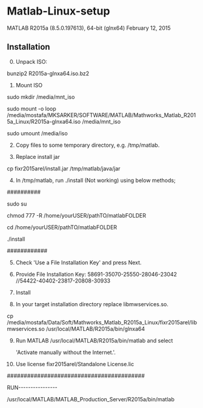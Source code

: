 # Matlab-Linux-setup

MATLAB R2015a (8.5.0.197613), 64-bit (glnx64) February 12, 2015

Installation
-----------
0. Unpack ISO:

bunzip2 R2015a-glnxa64.iso.bz2 


1. Mount ISO


sudo mkdir /media/mnt_iso

sudo mount -o loop /media/mostafa/MKSARKER/SOFTWARE/MATLAB/Mathworks_Matlab_R2015a_Linux/R2015a-glnxa64.iso /media/mnt_iso

sudo umount /media/iso


2. Copy files to some temporary directory, e.g. /tmp/matlab.


3. Replace install jar


cp fixr2015arel/install.jar /tmp/matlab/java/jar


4. In /tmp/matlab, run ./install (Not working) using below methods;


##########

sudo su

chmod 777 -R /home/yourUSER/pathTO/matlabFOLDER

cd /home/yourUSER/pathTO/matlabFOLDER

./install

############


5. Check 'Use a File Installation Key' and press Next.


6. Provide File Installation Key: 58691-35070-25550-28046-23042    //54422-40402-23817-20808-30933


7. Install


8. In your target installation directory replace libmwservices.so.

cp /media/mostafa/Data/Soft/Mathworks_Matlab_R2015a_Linux/fixr2015arel/libmwservices.so /usr/local/MATLAB/R2015a/bin/glnxa64


9. Run MATLAB /usr/local/MATLAB/R2015a/bin/matlab and select

   'Activate manually without the Internet.'.
   

10. Use license fixr2015arel/Standalone License.lic


#########################################

RUN----------------

/usr/local/MATLAB/MATLAB_Production_Server/R2015a/bin/matlab

